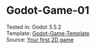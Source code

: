 # Godot-Game-01
Tested in: Godot 3.5.2<br>
Template: [Godot-Game-Template](https://github.com/MasDhany/Godot-Game-Template/tree/f1481a67e16399ba50ea70bf9f709f6d75815fe9)<br>
Source: [Your first 2D game](https://docs.godotengine.org/en/3.5/getting_started/first_2d_game/)
